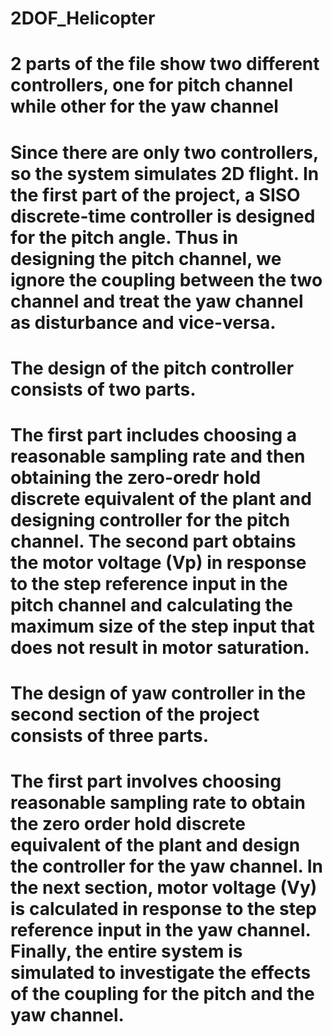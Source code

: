 # 2DOF_Helicopter
# 2 parts of the file show two different controllers, one for pitch channel while other for the yaw channel
# Since there are only two controllers, so the system simulates 2D flight. In the first part of the project, a SISO discrete-time controller is designed for the pitch angle. Thus in designing the pitch channel, we ignore the coupling between the two channel and treat the yaw channel as disturbance and vice-versa.
# The design of the pitch controller consists of two parts.
# The first part includes choosing a reasonable sampling rate and then obtaining the zero-oredr hold discrete equivalent of the plant and designing controller for the pitch channel. The second part obtains the motor voltage (Vp) in response to the step reference input in the pitch channel and calculating the maximum size of the step input that does not result in motor saturation.
# The design of yaw controller in the second section of the project consists of three parts.
# The first part involves choosing  reasonable sampling rate to obtain the zero order hold discrete equivalent of the plant and design the controller for the yaw channel. In the next section, motor voltage (Vy) is calculated in response to the step reference input in the yaw channel. Finally, the entire system is simulated to investigate the effects of the coupling for the pitch and the yaw channel.
